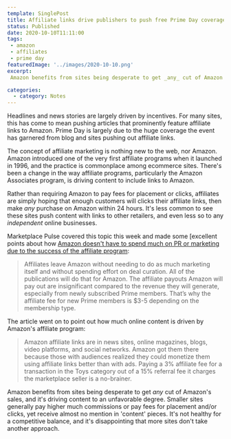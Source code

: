 ```yaml
---
template: SinglePost
title: Affiliate links drive publishers to push free Prime Day coverage
status: Published
date: 2020-10-10T11:11:00
tags:
 - amazon
 - affiliates
 - prime day
featuredImage: '../images/2020-10-10.png'
excerpt:
 Amazon benefits from sites being desperate to get _any_ cut of Amazon's sales, and it's driving content to an unfavorable degree. Smaller sites generally pay higher much commissions or pay fees for placement and/or clicks, yet receive almost no mention in 'content' pieces. It's not healthy for a competitive balance, and it's disappointing that more sites don't take another approach.

categories:
  - category: Notes
---
```

Headlines and news stories are largely driven by incentives. For many sites, this has come to mean pushing articles that prominently feature affiliate links to Amazon. Prime Day is largely due to the huge coverage the event has garnered from blog and sites pushing out affiliate links.

The concept of affiliate marketing is nothing new to the web, nor Amazon. Amazon introduced one of the very first affiliate programs when it launched in 1996, and the practice is commonplace among ecommerce sites. There's been a change in the way affiliate programs, particularly the Amazon Associates program, is driving content to include links to Amazon.

Rather than requiring Amazon to pay fees for placement or clicks, affiliates are simply hoping that enough customers will clicks their affiliate links, then make _any_ purchase on Amazon within 24 hours. It's less common to see these sites push content with links to other retailers, and even less so to any _independent_ online businesses.

Marketplace Pulse covered this topic this week and made some [excellent points about how [Amazon doesn't have to spend much on PR or marketing due to the success of the affiliate program](marketplacepulse.com/articles/affiliates-amazons-forgotten-marketing-channel):

> Affiliates leave Amazon without needing to do as much marketing itself and without spending effort on deal curation. All of the publications will do that for Amazon. The affiliate payouts Amazon will pay out are insignificant compared to the revenue they will generate, especially from newly subscribed Prime members. That’s why the affiliate fee for new Prime members is $3-5 depending on the membership type.

The article went on to point out how much online content is driven by Amazon's affiliate program:

> Amazon affiliate links are in news sites, online magazines, blogs, video platforms, and social networks. Amazon got them there because those with audiences realized they could monetize them using affiliate links better than with ads. Paying a 3% affiliate fee for a transaction in the Toys category out of a 15% referral fee it charges the marketplace seller is a no-brainer.

Amazon benefits from sites being desperate to get _any_ cut of Amazon's sales, and it's driving content to an unfavorable degree. Smaller sites generally pay higher much commissions or pay fees for placement and/or clicks, yet receive almost no mention in 'content' pieces. It's not healthy for a competitive balance, and it's disappointing that more sites don't take another approach.
